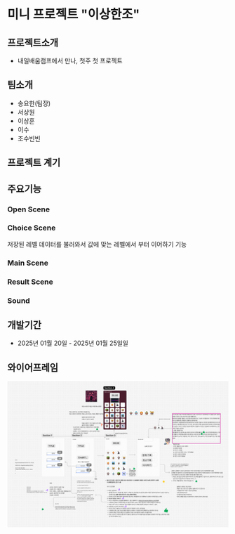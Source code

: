 # 미니 프로젝트 "이상한조"


## 프로젝트소개
- 내일배움캠프에서 만나, 첫주 첫 프로젝트


## 팀소개
- 송요한(팀장)
- 서상원
- 이상훈
- 이수
- 조수빈빈

## 프로젝트 계기


## 주요기능

### **Open Scene**


### **Choice Scene**
저장된 레벨 데이터를 불러와서 값에 맞는 레벨에서 부터 이어하기 기능

### **Main Scene**


### **Result Scene**


### **Sound**

## 개발기간
- 2025년 01월 20일 - 2025년 01월 25일일


## 와이어프레임

![alt text](wireframe.png)